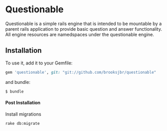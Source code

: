 Questionable
============

Questionable is a simple rails engine that is intended to be mountable by a parent rails application to provide basic question and answer functionality. All engine resources are namedspaces under the questionable engine.

## Installation

To use it, add it to your Gemfile:

```ruby
gem 'questionable', git: "git://github.com/brooksjbr/questionable"
```

and bundle:

```shell
$ bundle
```

#### Post Installation

Install migrations
```shell
rake db:migrate
```
